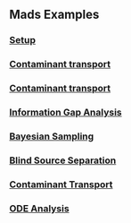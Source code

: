 ## Mads Examples

### [Setup](setup/index.html)

### [Contaminant transport](contamination/index.html)

### [Contaminant transport](bigdt/source_termination/index.html)

### [Information Gap Analysis](infogap/index.html)

### [Bayesian Sampling](bayesian_sampling/index.html)

### [Blind Source Separation](blind_source_separation/index.html)

### [Contaminant Transport](contamination/index.html)

### [ODE Analysis](ode/index.html)
